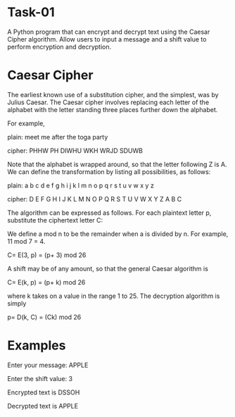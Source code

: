 # Task-01

A Python program that can encrypt and decrypt text using the Caesar Cipher algorithm. Allow users to input a message and a shift value to perform encryption and decryption.

# Caesar Cipher

The earliest known use of a substitution cipher, and the simplest, was by Julius Caesar. The Caesar cipher involves replacing each letter of the alphabet with the letter standing three places further down the alphabet.

For example,

plain: meet me after the toga party

cipher: PHHW PH DIWHU WKH WRJD SDUWB

Note that the alphabet is wrapped around, so that the letter following Z is A. We can define the transformation by listing all possibilities, as follows:

plain: a b c d e f g h i j k l m n o p q r s t u v w x y z

cipher: D E F G H I J K L M N O P Q R S T U V W X Y Z A B C

The algorithm can be expressed as follows. For each plaintext letter p, substitute the ciphertext letter C:

We define a mod n to be the remainder when a is divided by n. For example, 11 mod 7 = 4.

C= E(3, p) = (p+ 3) mod 26

A shift may be of any amount, so that the general Caesar algorithm is

C= E(k, p) = (p+ k) mod 26

where k takes on a value in the range 1 to 25. The decryption algorithm is simply

p= D(k, C) = (Ck) mod 26

# Examples

Enter your message: APPLE

Enter the shift value: 3

Encrypted text is DSSOH

Decrypted text is APPLE
